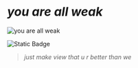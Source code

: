 # *you are all weak*

![you are all weak](https://i.pinimg.com/564x/ad/35/37/ad3537ad5e99c5ec93802c641b8d3361.jpg)

![Static Badge](https://img.shields.io/badge/Telegram-blue?logo=telegram&link=https%3A%2F%2Ft.me%2Fsinzbtw)

> *just make view that u r better than we*
